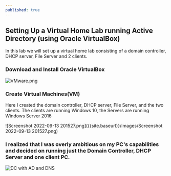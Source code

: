 ```yaml
---
published: true
---
```

## Setting Up a Virtual Home Lab running Active Directory (using Oracle VirtualBox)
In this lab we will set up a virtual home lab consisting of a domain controller, DHCP server, File Server and 2 clients.

### Download and Install Oracle VirtualBox
![VMware.png]({{site.baseurl}}/images/VMware.png)

### Create Virtual Machines(VM)
Here I created the domain controller, DHCP server, File Server, and the two clients. The clients are running Windows 10, the Servers are running Windows Server 2016 

![Screenshot 2022-09-13 201527.png]({{site.baseurl}}/images/Screenshot 2022-09-13 201527.png)



### I realized that I was overly ambitious on my PC's capabilities and decided on running just the Domain Controller, DHCP Server and one client PC.

![DC with AD and DNS]({{site.baseurl}}/images/DC%20with%20AD%20DS%20and%20DNS%20installed.png)
